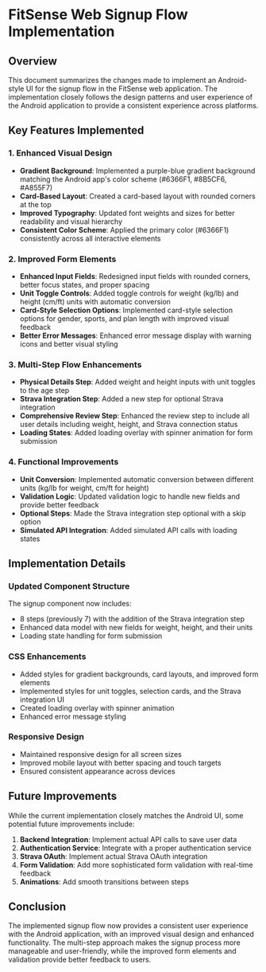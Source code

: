 # FitSense Web Signup Flow Implementation

## Overview

This document summarizes the changes made to implement an Android-style UI for the signup flow in the FitSense web application. The implementation closely follows the design patterns and user experience of the Android application to provide a consistent experience across platforms.

## Key Features Implemented

### 1. Enhanced Visual Design

- **Gradient Background**: Implemented a purple-blue gradient background matching the Android app's color scheme (#6366F1, #8B5CF6, #A855F7)
- **Card-Based Layout**: Created a card-based layout with rounded corners at the top
- **Improved Typography**: Updated font weights and sizes for better readability and visual hierarchy
- **Consistent Color Scheme**: Applied the primary color (#6366F1) consistently across all interactive elements

### 2. Improved Form Elements

- **Enhanced Input Fields**: Redesigned input fields with rounded corners, better focus states, and proper spacing
- **Unit Toggle Controls**: Added toggle controls for weight (kg/lb) and height (cm/ft) units with automatic conversion
- **Card-Style Selection Options**: Implemented card-style selection options for gender, sports, and plan length with improved visual feedback
- **Better Error Messages**: Enhanced error message display with warning icons and better visual styling

### 3. Multi-Step Flow Enhancements

- **Physical Details Step**: Added weight and height inputs with unit toggles to the age step
- **Strava Integration Step**: Added a new step for optional Strava integration
- **Comprehensive Review Step**: Enhanced the review step to include all user details including weight, height, and Strava connection status
- **Loading States**: Added loading overlay with spinner animation for form submission

### 4. Functional Improvements

- **Unit Conversion**: Implemented automatic conversion between different units (kg/lb for weight, cm/ft for height)
- **Validation Logic**: Updated validation logic to handle new fields and provide better feedback
- **Optional Steps**: Made the Strava integration step optional with a skip option
- **Simulated API Integration**: Added simulated API calls with loading states

## Implementation Details

### Updated Component Structure

The signup component now includes:
- 8 steps (previously 7) with the addition of the Strava integration step
- Enhanced data model with new fields for weight, height, and their units
- Loading state handling for form submission

### CSS Enhancements

- Added styles for gradient backgrounds, card layouts, and improved form elements
- Implemented styles for unit toggles, selection cards, and the Strava integration UI
- Created loading overlay with spinner animation
- Enhanced error message styling

### Responsive Design

- Maintained responsive design for all screen sizes
- Improved mobile layout with better spacing and touch targets
- Ensured consistent appearance across devices

## Future Improvements

While the current implementation closely matches the Android UI, some potential future improvements include:

1. **Backend Integration**: Implement actual API calls to save user data
2. **Authentication Service**: Integrate with a proper authentication service
3. **Strava OAuth**: Implement actual Strava OAuth integration
4. **Form Validation**: Add more sophisticated form validation with real-time feedback
5. **Animations**: Add smooth transitions between steps

## Conclusion

The implemented signup flow now provides a consistent user experience with the Android application, with an improved visual design and enhanced functionality. The multi-step approach makes the signup process more manageable and user-friendly, while the improved form elements and validation provide better feedback to users.
